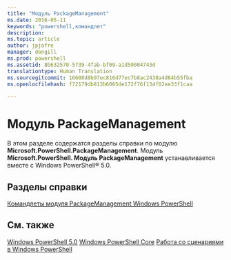 ```yaml
---
title: "Модуль PackageManagement"
ms.date: 2016-05-11
keywords: "powershell,командлет"
description: 
ms.topic: article
author: jpjofre
manager: dongill
ms.prod: powershell
ms.assetid: 8b632570-5739-4fab-bf09-a1d59004743d
translationtype: Human Translation
ms.sourcegitcommit: 16608d8b97ec816d77ec7b8ac2438a4d64b55fba
ms.openlocfilehash: f72179db813b6065de172f76f134f02ee33f1caa

---
```


# Модуль PackageManagement
В этом разделе содержатся разделы справки по модулю **Microsoft.PowerShell.PackageManagement**. Модуль **Microsoft.PowerShell. Модуль PackageManagement** устанавливается вместе с Windows PowerShell® 5.0.

## Разделы справки
[Командлеты модуля PackageManagement Windows PowerShell](http://technet.microsoft.com/library/dn890706(v=wps.640).aspx)

## См. также
[Windows PowerShell 5.0](Windows-PowerShell-5.0.md)
[Windows PowerShell Core](https://technet.microsoft.com/en-us/library/4b75f1e4-f327-48f3-92ab-bf5435094d41)
[Работа со сценариями в Windows PowerShell](../../getting-started/fundamental/Scripting-with-Windows-PowerShell.md)




<!--HONumber=Oct16_HO2-->


